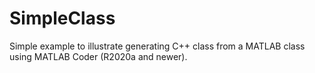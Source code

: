 # SimpleClass
Simple example to illustrate generating C++ class from a MATLAB class using MATLAB Coder (R2020a and newer).
